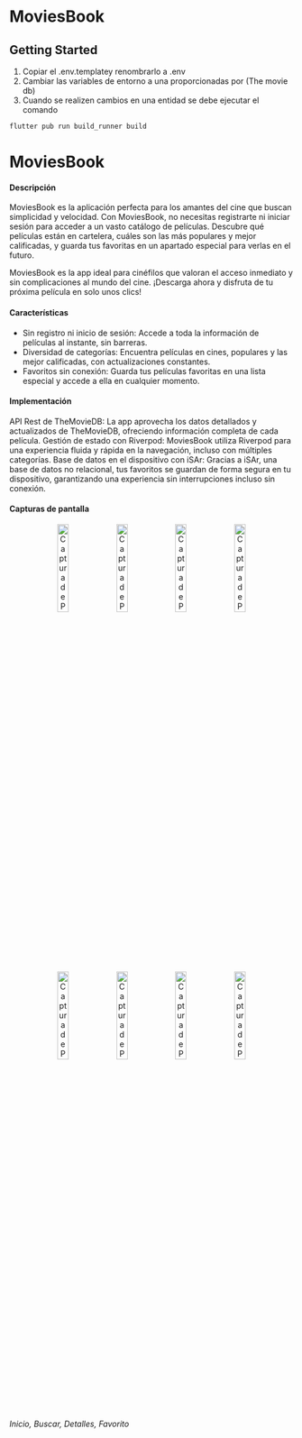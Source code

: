 # MoviesBook

## Getting Started

1. Copiar el .env.templatey renombrarlo a .env
2. Cambiar las variables de entorno a una proporcionadas por (The movie db)
3. Cuando se realizen cambios en una entidad se debe ejecutar el comando

```
flutter pub run build_runner build
```
# MoviesBook

#### Descripción

MoviesBook es la aplicación perfecta para los amantes del cine que buscan simplicidad y velocidad. Con MoviesBook, no necesitas registrarte ni iniciar sesión para acceder a un vasto catálogo de películas. Descubre qué películas están en cartelera, cuáles son las más populares y mejor calificadas, y guarda tus favoritas en un apartado especial para verlas en el futuro.

MoviesBook es la app ideal para cinéfilos que valoran el acceso inmediato y sin complicaciones al mundo del cine. ¡Descarga ahora y disfruta de tu próxima película en solo unos clics!


#### Características

- Sin registro ni inicio de sesión: Accede a toda la información de películas al instante, sin barreras.
- Diversidad de categorías: Encuentra películas en cines, populares y las mejor calificadas, con actualizaciones constantes.
- Favoritos sin conexión: Guarda tus películas favoritas en una lista especial y accede a ella en cualquier momento.

#### Implementación

API Rest de TheMovieDB: La app aprovecha los datos detallados y actualizados de TheMovieDB, ofreciendo información completa de cada película.
Gestión de estado con Riverpod: MoviesBook utiliza Riverpod para una experiencia fluida y rápida en la navegación, incluso con múltiples categorías.
Base de datos en el dispositivo con iSAr: Gracias a iSAr, una base de datos no relacional, tus favoritos se guardan de forma segura en tu dispositivo, garantizando una experiencia sin interrupciones incluso sin conexión.




#### Capturas de pantalla

<p align="center">
  <img src="assets/images/1.jpg" alt="Captura de Pantalla 1" width="20%" />
  <img src="assets/images/2.jpg" alt="Captura de Pantalla 2" width="20%" />
  <img src="assets/images/3.jpg" alt="Captura de Pantalla 3" width="20%" />
  <img src="assets/images/4.jpg" alt="Captura de Pantalla 4" width="20%" />
</p>
<p align="center">
  
  <img src="assets/images/5.jpg" alt="Captura de Pantalla 5" width="20%" />
  <img src="assets/images/6.jpg" alt="Captura de Pantalla 6" width="20%" />
  <img src="assets/images/7.jpg" alt="Captura de Pantalla 7" width="20%" />
  <img src="assets/images/8.jpg" alt="Captura de Pantalla 8" width="20%" />
</p>

*Inicio, Buscar, Detalles, Favorito*
